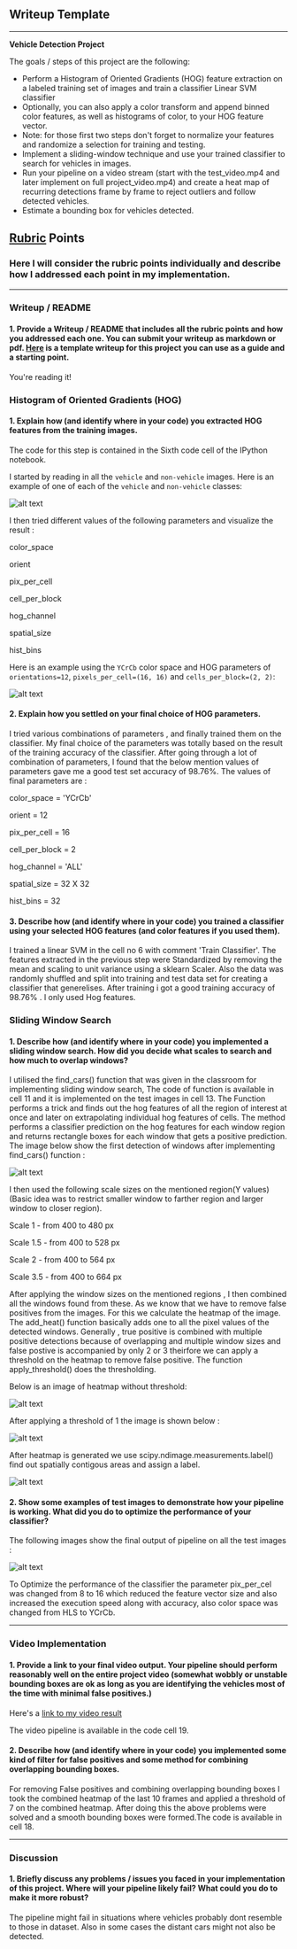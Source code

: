 ## Writeup Template

---

**Vehicle Detection Project**

The goals / steps of this project are the following:

* Perform a Histogram of Oriented Gradients (HOG) feature extraction on a labeled training set of images and train a classifier Linear SVM classifier
* Optionally, you can also apply a color transform and append binned color features, as well as histograms of color, to your HOG feature vector. 
* Note: for those first two steps don't forget to normalize your features and randomize a selection for training and testing.
* Implement a sliding-window technique and use your trained classifier to search for vehicles in images.
* Run your pipeline on a video stream (start with the test_video.mp4 and later implement on full project_video.mp4) and create a heat map of recurring detections frame by frame to reject outliers and follow detected vehicles.
* Estimate a bounding box for vehicles detected.

[//]: # (Image References)
[image1]: ./example_images/carncactualimg.JPG
[image2]: ./example_images/carnotcar.JPG
[image3]: ./example_images/window.JPG
[image4]: ./example_images/wothreshold.JPG
[image5]: ./example_images/threshold.JPG
[image6]: ./example_images/label.JPG
[image7]: ./example_images/final.JPG
[video1]: ./project_video.mp4

## [Rubric](https://review.udacity.com/#!/rubrics/513/view) Points
### Here I will consider the rubric points individually and describe how I addressed each point in my implementation.  

---
### Writeup / README

#### 1. Provide a Writeup / README that includes all the rubric points and how you addressed each one.  You can submit your writeup as markdown or pdf.  [Here](https://github.com/udacity/CarND-Vehicle-Detection/blob/master/writeup_template.md) is a template writeup for this project you can use as a guide and a starting point.  

You're reading it!

### Histogram of Oriented Gradients (HOG)

#### 1. Explain how (and identify where in your code) you extracted HOG features from the training images.

The code for this step is contained in the Sixth code cell of the IPython notebook.

I started by reading in all the `vehicle` and `non-vehicle` images.  Here is an example of one of each of the `vehicle` and `non-vehicle` classes:

![alt text][image1]

I then tried different values of the following parameters and visualize the result :

color_space

orient

pix_per_cell

cell_per_block

hog_channel

spatial_size

hist_bins 

Here is an example using the `YCrCb` color space and HOG parameters of `orientations=12`, `pixels_per_cell=(16, 16)` and `cells_per_block=(2, 2)`:


![alt text][image2]

#### 2. Explain how you settled on your final choice of HOG parameters.

I tried various combinations of parameters , and finally trained them on the classifier. My final choice of the parameters was totally based on the result of the training accuracy of the classifier. After going through a lot of combination of parameters, I found that the below mention values of parameters gave me a good test set accuracy of 98.76%. The values of final parameters are :

color_space = 'YCrCb'

orient = 12

pix_per_cell = 16

cell_per_block = 2
 
hog_channel = 'ALL'

spatial_size = 32 X 32

hist_bins = 32

#### 3. Describe how (and identify where in your code) you trained a classifier using your selected HOG features (and color features if you used them).

I trained a linear SVM in the cell no 6  with comment 'Train Classifier'. The features extracted in the previous step were Standardized  by removing the mean and scaling to unit variance using a sklearn Scaler. Also the data was randomly shuffled and split into training and test data set for creating a classifier that generelises. After training i got a good training accuracy of 98.76% . I only used Hog features.

### Sliding Window Search

#### 1. Describe how (and identify where in your code) you implemented a sliding window search.  How did you decide what scales to search and how much to overlap windows?

I utilised the find_cars() function that was given in the classroom for implementing sliding window search, The code of function is available in cell 11 and it is implemented on the test images in cell 13. The Function performs a trick and finds out the hog features of all the region of interest at once and later on extrapolating individual hog features of cells.
The method performs a classifier prediction on the hog features for each window region and returns rectangle boxes for each window that gets a positive prediction.
The image below show the first detection of windows after implementing find_cars() function :

![alt text][image3]

I then used the following scale sizes on the mentioned region(Y values) (Basic idea was to restrict smaller window to farther region and larger window to closer region).

Scale 1 - from 400 to 480 px

Scale 1.5 - from 400 to 528 px

Scale 2 - from 400 to 564 px

Scale 3.5 - from 400 to 664 px

After applying the window sizes on the mentioned regions , I then combined all the windows found from these. As we know that we have to remove false positives from the images. For this we calculate the heatmap of the image. The add_heat() function basically adds one to all the pixel values of the detected windows. Generally , true positive is combined with multiple positive detections because of overlapping and multiple window sizes and false postive is accompanied by only 2 or 3 theirfore we can apply a threshold on the heatmap to remove false positive. The function apply_threshold() does the thresholding. 

Below is an image of heatmap without threshold:

![alt text][image4]

After applying a threshold of 1 the image is shown below :

![alt text][image5]

After heatmap is generated we use scipy.ndimage.measurements.label() find out spatially contigous areas and assign a label.

![alt text][image6]

#### 2. Show some examples of test images to demonstrate how your pipeline is working.  What did you do to optimize the performance of your classifier?

The following images show the final output of pipeline on all the test images :

![alt text][image7]

To Optimize the performance of the classifier the parameter pix_per_cel was changed from 8 to 16 which reduced the feature vector size and also increased the execution speed along with accuracy, also color space was changed from HLS to YCrCb.


---

### Video Implementation

#### 1. Provide a link to your final video output.  Your pipeline should perform reasonably well on the entire project video (somewhat wobbly or unstable bounding boxes are ok as long as you are identifying the vehicles most of the time with minimal false positives.)
Here's a [link to my video result](./project_video.mp4)

The video pipeline is available in the code cell 19.


#### 2. Describe how (and identify where in your code) you implemented some kind of filter for false positives and some method for combining overlapping bounding boxes.

For removing False positives and combining overlapping bounding boxes I took the combined heatmap of the last 10 frames and applied a threshold of 7 on the combined heatmap. After doing this the above problems were solved and a smooth bounding boxes were formed.The code is available in cell 18.




---

### Discussion

#### 1. Briefly discuss any problems / issues you faced in your implementation of this project.  Where will your pipeline likely fail?  What could you do to make it more robust?

The pipeline might fail in situations where vehicles probably dont resemble to those in dataset. Also in some cases the distant cars might not also be detected.

